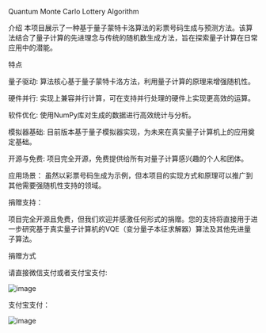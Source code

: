 Quantum Monte Carlo Lottery Algorithm

介绍
本项目展示了一种基于量子蒙特卡洛算法的彩票号码生成与预测方法。该算法结合了量子计算的先进理念与传统的随机数生成方法，旨在探索量子计算在日常应用中的潜能。

特点

量子驱动: 算法核心基于量子蒙特卡洛方法，利用量子计算的原理来增强随机性。

硬件并行: 实现上兼容并行计算，可在支持并行处理的硬件上实现更高效的运算。

软件优化: 使用NumPy库对生成的数据进行高效统计与分析。

模拟器基础: 目前版本基于量子模拟器实现，为未来在真实量子计算机上的应用奠定基础。

开源与免费: 项目完全开源，免费提供给所有对量子计算感兴趣的个人和团体。


应用场景：
虽然以彩票号码生成为示例，但本项目的实现方式和原理可以推广到其他需要强随机性支持的领域。


捐赠支持：

项目完全开源且免费，但我们欢迎并感激任何形式的捐赠。您的支持将直接用于进一步研究基于真实量子计算机的VQE（变分量子本征求解器）算法及其他先进量子算法。

捐赠方式

请直接微信支付或者支付宝支付: 

![image](https://github.com/crystal-tensor/lotty/assets/29765585/3974e661-0377-4204-887c-95ca09a8ebe0)

支付宝支付：

![image](https://github.com/crystal-tensor/lotty/assets/29765585/c3b06282-316d-46d6-b82d-1d36557615bc)

